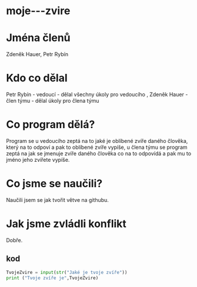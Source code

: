 # moje---zvire
# Jména členů
Zdeněk Hauer, Petr Rybín
# Kdo co dělal
Petr Rybín - vedoucí - dělal všechny úkoly pro vedoucího , Zdeněk Hauer - člen týmu - dělal úkoly pro člena týmu
# Co program dělá?
Program se u vedoucího zeptá na to jaké je oblíbené zvíře daného člověka, který na to odpoví a pak to oblíbené zvíře vypíše, u člena týmu se program zeptá na jak se jmenuje zvíře daného člověka co na to odpovídá a pak mu to jméno jeho zvířete vypíše.
# Co jsme se naučili?
Naučili jsem se jak tvořit větve na githubu.
# Jak jsme zvládli konflikt
Dobře.

## kod 
```python
TvojeZvire = input(str("Jaké je tvoje zvíře"))
print ("Tvoje zvíře je",TvojeZvire)
